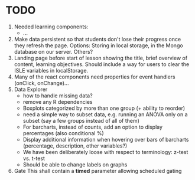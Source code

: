 TODO
====

1. Needed learning components:
    - ...
2. Make data persistent so that students don't lose their progress once they refresh the page. Options: Storing in local storage, in the Mongo database on our server. Others?
3. Landing page before start of lesson showing the title, brief overview of content, learning objectives. Should include a way for users to clear the ISLE variables in localStorage.
4. Many of the react components need properties for event handlers (onClick, onChange)...
5. Data Explorer 
   - how to handle missing data?
   - remove any R dependencies
   - Boxplots categorized by more than one group (+ ability to reorder)
   - need a simple way to subset data, e.g. running an ANOVA only on a subset (say a few groups instead of all of them)
   - For barcharts, instead of counts, add an option to display percentages (also conditional %)
   - Display additional information when hovering over bars of barcharts (percentage, description, other variables?)
   - We have been deliberately loose with respect to terminology: z-test vs. t-test
   - Should be able to change labels on graphs
6. Gate
    This shall contain a **timed** parameter allowing scheduled gating

